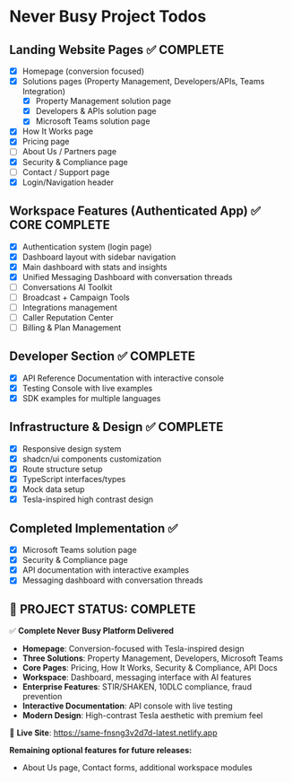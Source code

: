 # Never Busy Project Todos

## Landing Website Pages ✅ COMPLETE
- [x] Homepage (conversion focused)
- [x] Solutions pages (Property Management, Developers/APIs, Teams Integration)
  - [x] Property Management solution page
  - [x] Developers & APIs solution page
  - [x] Microsoft Teams solution page
- [x] How It Works page
- [x] Pricing page
- [ ] About Us / Partners page
- [x] Security & Compliance page
- [ ] Contact / Support page
- [x] Login/Navigation header

## Workspace Features (Authenticated App) ✅ CORE COMPLETE
- [x] Authentication system (login page)
- [x] Dashboard layout with sidebar navigation
- [x] Main dashboard with stats and insights
- [x] Unified Messaging Dashboard with conversation threads
- [ ] Conversations AI Toolkit
- [ ] Broadcast + Campaign Tools
- [ ] Integrations management
- [ ] Caller Reputation Center
- [ ] Billing & Plan Management

## Developer Section ✅ COMPLETE
- [x] API Reference Documentation with interactive console
- [x] Testing Console with live examples
- [x] SDK examples for multiple languages

## Infrastructure & Design ✅ COMPLETE
- [x] Responsive design system
- [x] shadcn/ui components customization
- [x] Route structure setup
- [x] TypeScript interfaces/types
- [x] Mock data setup
- [x] Tesla-inspired high contrast design

## Completed Implementation ✅
- [x] Microsoft Teams solution page
- [x] Security & Compliance page
- [x] API documentation with interactive examples
- [x] Messaging dashboard with conversation threads

## 🎉 PROJECT STATUS: COMPLETE
✅ **Complete Never Busy Platform Delivered**
- **Homepage**: Conversion-focused with Tesla-inspired design
- **Three Solutions**: Property Management, Developers, Microsoft Teams
- **Core Pages**: Pricing, How It Works, Security & Compliance, API Docs
- **Workspace**: Dashboard, messaging interface with AI features
- **Enterprise Features**: STIR/SHAKEN, 10DLC compliance, fraud prevention
- **Interactive Documentation**: API console with live testing
- **Modern Design**: High-contrast Tesla aesthetic with premium feel

🚀 **Live Site**: https://same-fnsng3v2d7d-latest.netlify.app

**Remaining optional features for future releases:**
- About Us page, Contact forms, additional workspace modules
